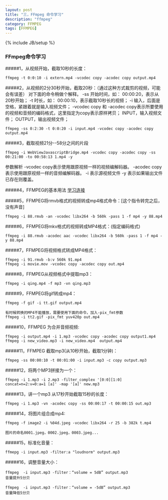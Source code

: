 ```yaml
---
layout: post
title: "三，FFmpeg 命令学习"
description: "ffmpeg"
category: FFMPEG
tags: [FFMPEG]
---
```

{% include JB/setup %}

### FFmpeg命令学习

#####1，从视频开始，截取10秒的长度：

```
ffmpeg -t 0:0:10 -i extern.mp4 -vcodec copy -acodec copy output.mp4
```

#####2，从视频的2分30秒开始，截取20秒：（通过这种方式裁剪的视频，可能会有误差）
对下面的命令稍做个解释。
-ss 开始时间，如： 00:00:20，表示从20秒开始； -t 时长，如： 00:00:10，表示截取10秒长的视频； -i 输入，后面是空格，紧跟着就是输入视频文件； -vcodec copy 和 -acodec copy表示所要使用的视频和音频的编码格式，这里指定为copy表示原样拷贝； INPUT，输入视频文件； OUTPUT，输出视频文件；

```
ffmpeg -ss 0:2:30 -t 0:0:20 -i input.mp4 -vcodec copy -acodec copy output.mp4
```

#####3，截取视频21分--58分之间的片段

```
ffmpeg -i WebViewJavascriptBridge.mp4 -vcodec copy -acodec copy -ss 00:21:00 -to 00:58:13 1.mp4 -y
```
参数解析 -vcodec copy表示使用跟原视频一样的视频编解码器。
-acodec copy表示使用跟原视频一样的音频编解码器。
-i 表示源视频文件
-y 表示如果输出文件已存在则覆盖。


#####4，FFMPEG的基本用法
[学习连接](http://www.cnblogs.com/wainiwann/p/4031129.html)

#####5，FFMPEG将rmvb格式的视频转成mp4格式命令：[这个指令转完之后，没有声音]

```
ffmpeg -i 88.rmvb -an -vcodec libx264 -b 560k -pass 1 -f mp4 -y 88.mp4
```

#####6，FFMPEG将mkv格式的视频转成MP4格式：(指定编码格式)

```
ffmpeg -i 88.rmvb -acodec aac -vcodec libx264 -b 560k -pass 1 -f mp4 -y 88.mp4
```

#####7，FFMPEG将视频格式转成MP4格式：

```
ffmpeg -i 91.rmvb -b:v 560k 91.mp4
ffmpeg -i movie.mov -vcodec copy -acodec copy out.mp4
```

#####8，FFMPEG从视频格式中提取mp3：

```
ffmpeg -i qing.mp4 -f mp3 -vn qing.mp3
```

#####9，FFMPEG将gif转成mp4：  

```
ffmpeg -f gif -i tt.gif output.mp4

有时候转换的MP4不能播放，需要使用下面的命令，加入-pix_fmt参数
ffmpeg -i tt2.gif -pix_fmt yuv420p out.mp4
```

#####10，FFMPEG 为合并音频视频:

```
ffmpeg -i output.mp4 -i 1.mp3 -vcodec copy -acodec copy output1.mp4
ffmpeg -i new_video.mp3 -i new_video.mp4  output.mp4
```  

#####11，FFMPEG 截取mp3(从10秒开始，截取1分钟)：

```
ffmpeg -ss 00:00:10 -t 00:01:00 -i input.mp3 -c copy output.mp3
```

#####12，将两个MP3拼接为一个：

```
ffmpeg -i 1.mp3 -i 2.mp3 -filter_complex '[0:0][1:0] concat=n=2:v=0:a=1 [a]' -map '[a]' new.mp3
```

#####13，讲一个mp3 从17秒开始截取15秒的长度：
```
ffmpeg -i 1.mp3 -vn -acodec copy -ss 00:00:17 -t 00:00:15 out.mp3
```

#####14，将图片组合成mp4:    
```
ffmpeg -f image2 -i %04d.jpeg -vcodec libx264 -r 25 -b 382k t.mp4

图片的命名0001.jpeg，0002.jpeg，0003.jpeg...
```

#####15，标准化音量：   
```
ffmepg -i input.mp3 -filter:a "loudnorm" output.mp3 
```

#####16，调整音量大小：
```
ffmpeg  -i input.mp3 -filter：“volume = 5dB” output.mp3 
音量提升5分贝

ffmpeg  -i input.mp3 -filter：“volume = -5dB” output.mp3 
音量降低5分贝

```